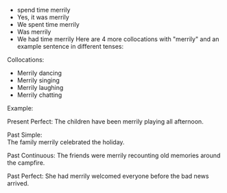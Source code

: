 
- spend time merrily
- Yes, it was merrily
- We spent time merrily
- Was merrily 
- We had time merrily
 Here are 4 more collocations with "merrily" and an example sentence in different tenses:

Collocations:

- Merrily dancing
- Merrily singing
- Merrily laughing 
- Merrily chatting

Example:

Present Perfect:
The children have been merrily playing all afternoon. 

Past Simple:  
The family merrily celebrated the holiday.

Past Continuous:
The friends were merrily recounting old memories around the campfire.

Past Perfect:
She had merrily welcomed everyone before the bad news arrived.
